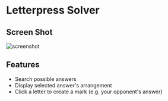 Letterpress Solver
==================

## Screen Shot
![screenshot](https://raw.github.com/lldong/Letterpress-Solver/master/screenshot.png)

## Features

* Search possible answers
* Display selected answer's arrangement
* Click a letter to create a mark (e.g. your opponent's answer)
